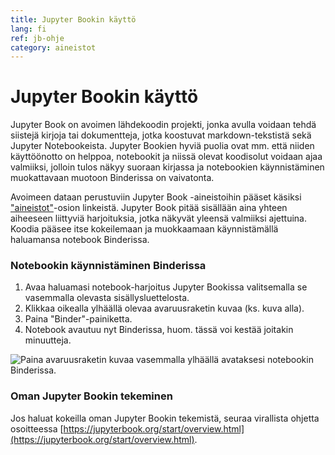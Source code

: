 ```yaml
---
title: Jupyter Bookin käyttö
lang: fi
ref: jb-ohje
category: aineistot
---
```


# Jupyter Bookin käyttö

Jupyter Book on avoimen lähdekoodin projekti, jonka avulla voidaan tehdä siistejä kirjoja tai dokumentteja, jotka koostuvat markdown-tekstistä sekä Jupyter Notebookeista.
Jupyter Bookien hyviä puolia ovat mm. että niiden käyttöönotto on helppoa, notebookit ja niissä olevat koodisolut voidaan ajaa valmiiksi, jolloin tulos näkyy suoraan kirjassa ja notebookien käynnistäminen muokattavaan muotoon Binderissa on vaivatonta.

Avoimeen dataan perustuviin Jupyter Book -aineistoihin pääset käsiksi ["aineistot"](/aineistot)-osion linkeistä.
Jupyter Book pitää sisällään aina yhteen aiheeseen liittyviä harjoituksia, jotka näkyvät yleensä valmiiksi ajettuina.
Koodia pääsee itse kokeilemaan ja muokkaamaan käynnistämällä haluamansa notebook Binderissa.

### Notebookin käynnistäminen Binderissa

1. Avaa haluamasi notebook-harjoitus Jupyter Bookissa valitsemalla se vasemmalla olevasta sisällysluettelosta.
1. Klikkaa oikealla ylhäällä olevaa avaruusraketin kuvaa (ks. kuva alla).
1. Paina "Binder"-painiketta.
1. Notebook avautuu nyt Binderissa, huom. tässä voi kestää joitakin minuutteja.

![Paina avaruusraketin kuvaa vasemmalla ylhäällä avataksesi notebookin Binderissa.](/jupyter-book-example.png)

### Oman Jupyter Bookin tekeminen

Jos haluat kokeilla oman Jupyter Bookin tekemistä, seuraa virallista ohjetta osoitteessa [https://jupyterbook.org/start/overview.html](https://jupyterbook.org/start/overview.html).
